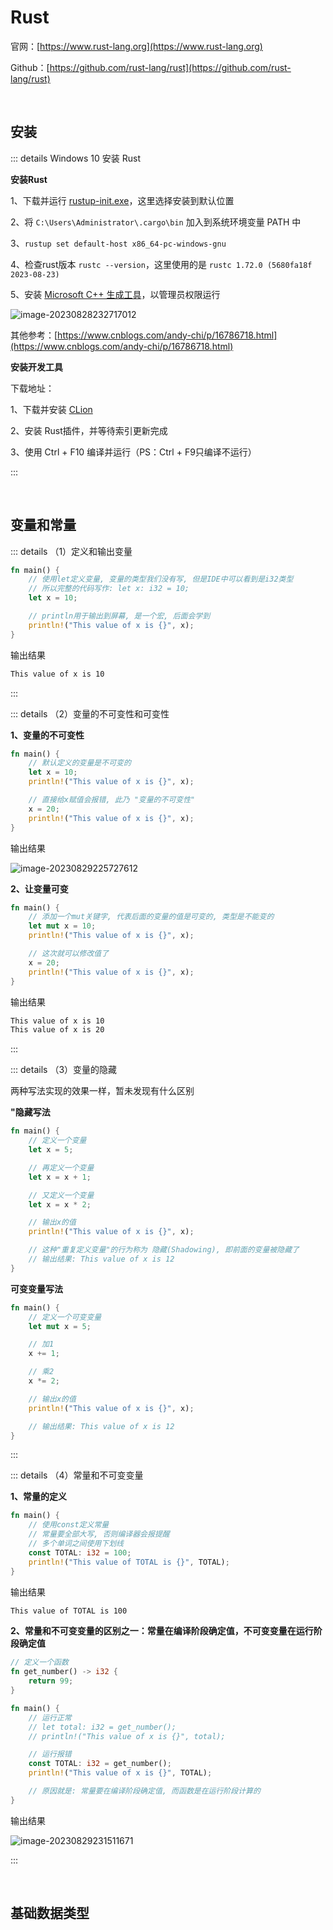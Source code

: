 # Rust

官网：[https://www.rust-lang.org](https://www.rust-lang.org)

Github：[https://github.com/rust-lang/rust](https://github.com/rust-lang/rust)

<br />

## 安装

::: details Windows 10 安装 Rust

**安装Rust**

1、下载并运行 [rustup-init.exe](https://www.rust-lang.org/tools/install)，这里选择安装到默认位置

2、将 `C:\Users\Administrator\.cargo\bin` 加入到系统环境变量 PATH 中

3、`rustup set default-host x86_64-pc-windows-gnu`

4、检查rust版本 `rustc --version`，这里使用的是 `rustc 1.72.0 (5680fa18f 2023-08-23)`

5、安装 [Microsoft C++ 生成工具](https://visualstudio.microsoft.com/zh-hans/visual-cpp-build-tools/)，以管理员权限运行

![image-20230828232717012](https://tuchuang-1257805459.cos.accelerate.myqcloud.com//image-20230828232717012.png)

其他参考：[https://www.cnblogs.com/andy-chi/p/16786718.html](https://www.cnblogs.com/andy-chi/p/16786718.html)

**安装开发工具**

下载地址：

1、下载并安装 [CLion ](https://www.jetbrains.com/clion)

2、安装 Rust插件，并等待索引更新完成

3、使用 Ctrl + F10 编译并运行（PS：Ctrl + F9只编译不运行）

:::

<br />

## 变量和常量

::: details （1）定义和输出变量

```rust
fn main() {
    // 使用let定义变量, 变量的类型我们没有写, 但是IDE中可以看到是i32类型
    // 所以完整的代码写作: let x: i32 = 10;
    let x = 10;

    // println用于输出到屏幕, 是一个宏, 后面会学到
    println!("This value of x is {}", x);
}
```

输出结果

```bash
This value of x is 10
```

:::

::: details （2）变量的不可变性和可变性

**1、变量的不可变性**

```rust
fn main() {
    // 默认定义的变量是不可变的
    let x = 10;
    println!("This value of x is {}", x);

    // 直接给x赋值会报错, 此乃 "变量的不可变性"
    x = 20;
    println!("This value of x is {}", x);
}
```

输出结果

![image-20230829225727612](https://tuchuang-1257805459.cos.accelerate.myqcloud.com//image-20230829225727612.png)

**2、让变量可变**

```rust
fn main() {
    // 添加一个mut关键字, 代表后面的变量的值是可变的, 类型是不能变的
    let mut x = 10;
    println!("This value of x is {}", x);

    // 这次就可以修改值了
    x = 20;
    println!("This value of x is {}", x);
}
```

输出结果

```bash
This value of x is 10
This value of x is 20
```

:::

::: details （3）变量的隐藏

两种写法实现的效果一样，暂未发现有什么区别

**"隐藏写法**

```rust
fn main() {
    // 定义一个变量
    let x = 5;

    // 再定义一个变量
    let x = x + 1;

    // 又定义一个变量
    let x = x * 2;

    // 输出x的值
    println!("This value of x is {}", x);		

    // 这种"重复定义变量"的行为称为 隐藏(Shadowing), 即前面的变量被隐藏了
    // 输出结果: This value of x is 12
}
```

**可变变量写法**

```rust
fn main() {
    // 定义一个可变变量
    let mut x = 5;

    // 加1
    x += 1;

    // 乘2
    x *= 2;

    // 输出x的值
    println!("This value of x is {}", x);

    // 输出结果: This value of x is 12
}
```

:::

::: details （4）常量和不可变变量

**1、常量的定义**

```rust
fn main() {
    // 使用const定义常量
    // 常量要全部大写, 否则编译器会报提醒
    // 多个单词之间使用下划线
    const TOTAL: i32 = 100;
    println!("This value of TOTAL is {}", TOTAL);
}
```

输出结果

```bash
This value of TOTAL is 100
```

**2、常量和不可变变量的区别之一：常量在编译阶段确定值，不可变变量在运行阶段确定值**

```rust
// 定义一个函数
fn get_number() -> i32 {
    return 99;
}

fn main() {
    // 运行正常
    // let total: i32 = get_number();
    // println!("This value of x is {}", total);

    // 运行报错
    const TOTAL: i32 = get_number();
    println!("This value of x is {}", TOTAL);

    // 原因就是: 常量要在编译阶段确定值, 而函数是在运行阶段计算的
}
```

输出结果

![image-20230829231511671](https://tuchuang-1257805459.cos.accelerate.myqcloud.com//image-20230829231511671.png)

:::

<br />

## 基础数据类型

